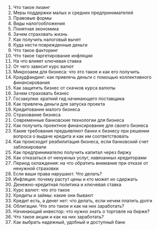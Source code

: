 1) Что такое лизинг
2) Меры поддержки малых и средних предпринимателей
3) Правовые формы
4) Виды налогообложения
5) Понятная экономика
6) Зачем страховать жизнь
7) Как получить налоговый вычет
8) Куда нести поврежденные деньги  
9) Что такое факторинг
10) Что такое таргетирование инфляции
11) На что влияет ключевая ставка
12) От чего зависит курс валют
13) Микрозаем для бизнеса: что это такое и как его получить
14) Краудфандинг: как привлечь деньги с помощью коллективного финансирования
15) Как защитить бизнес от скачков курса валюты
16) Зачем страховать бизнес
17) Госзакупки: краткий гид начинающего поставщика
18) Как привлечь деньги для запуска проекта
19) Кредитование малого бизнеса
20) Страхование бизнеса
21) Современные банковские технологии для бизнеса
22) Как получить проектное финансирование для своего бизнеса
23) Какие требования предъявляют банки к бизнесу при решении вопроса о выдаче кредита и как им соответствовать
24) Как происходит реабилитация бизнеса, если банковский счет заблокировали
25) Как предпринимателю получить капитал через биржу
26) Как отказаться от ненужных услуг, навязанных кредиторами
27) Период охлаждения: на что обратить внимание при отказе от ненужной страховки
28) Если ваши права нарушают. Что делать?
29) Инфляция: почему растут цены и кто может их сдержать
30) Денежно-кредитная политика и ключевая ставка
31) Курс валют: что это такое
32) Кредиты и займы: какие они бывают
33) Кредит есть, а денег нет: что делать, если нечем платить долги
34) Облигации. Что это такое и как на них заработать?
35) Начинающий инвестор: что нужно знать о торговле на бирже?
36) Что такое акции и как на них заработать?
37) Как выбрать надежный, удобный и доступный банк
